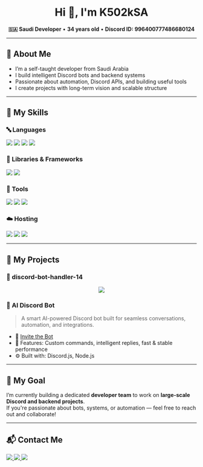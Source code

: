 <h1 align="center">Hi 👋, I'm K502kSA</h1>

<p align="center">
  <strong>🇸🇦 Saudi Developer</strong> • <strong>34 years old</strong> • <strong>Discord ID: 996400777486680124</strong>
</p>

---

## 🧠 About Me
- I’m a self-taught developer from Saudi Arabia  
- I build intelligent Discord bots and backend systems  
- Passionate about automation, Discord APIs, and building useful tools  
- I create projects with long-term vision and scalable structure  

---

## 🧰 My Skills

### 🔤 Languages
<p>
  <img src="https://img.shields.io/badge/JavaScript-F7DF1E?logo=javascript&logoColor=000&style=for-the-badge" />
  <img src="https://img.shields.io/badge/TypeScript-3178C6?logo=typescript&logoColor=fff&style=for-the-badge" />
  <img src="https://img.shields.io/badge/Python-3776AB?logo=python&logoColor=fff&style=for-the-badge" />
  <img src="https://img.shields.io/badge/HTML-E34F26?logo=html5&logoColor=fff&style=for-the-badge" />
</p>

### 🧱 Libraries & Frameworks
<p>
  <img src="https://img.shields.io/badge/Discord.js-5865F2?logo=discord&logoColor=fff&style=for-the-badge" />
  <img src="https://img.shields.io/badge/Express.js-000000?logo=express&logoColor=fff&style=for-the-badge" />
</p>

### 🧰 Tools
<p>
  <img src="https://img.shields.io/badge/Git-F05032?logo=git&logoColor=fff&style=for-the-badge" />
  <img src="https://img.shields.io/badge/Linux-FCC624?logo=linux&logoColor=000&style=for-the-badge" />
  <img src="https://img.shields.io/badge/VS%20Code-007ACC?logo=visual-studio-code&logoColor=fff&style=for-the-badge" />
</p>

### ☁️ Hosting
<p>
  <img src="https://img.shields.io/badge/VPS-007BFF?style=for-the-badge&logo=cloud&logoColor=white" />
  <img src="https://img.shields.io/badge/Replit-667881?logo=replit&logoColor=white&style=for-the-badge" />
  <img src="https://img.shields.io/badge/BotHosting-7289DA?logo=discord&logoColor=white&style=for-the-badge" />
</p>

---

## 🚀 My Projects

### 📁 discord-bot-handler-14
<p align="center">
  <img src="https://github-readme-stats.vercel.app/api/pin/?username=K502kSA&repo=discord-bot-handler-14&theme=github_dark" />
</p>

### 🤖 AI Discord Bot

> A smart AI-powered Discord bot built for seamless conversations, automation, and integrations.

- 🔗 [Invite the Bot](https://discord.com/oauth2/authorize?client_id=1376483030557786113)
- 🧠 Features: Custom commands, intelligent replies, fast & stable performance
- ⚙️ Built with: Discord.js, Node.js

---

## 🎯 My Goal

I’m currently building a dedicated **developer team** to work on **large-scale Discord and backend projects**.  
If you're passionate about bots, systems, or automation — feel free to reach out and collaborate!

---

## 📬 Contact Me

<p>
  <a href="https://discord.com/users/996400777486680124" target="_blank">
    <img src="https://img.shields.io/badge/Discord-5o.p-5865F2?style=for-the-badge&logo=discord&logoColor=white" />
  </a>
  <a href="https://instagram.com/K502kSA" target="_blank">
    <img src="https://img.shields.io/badge/Instagram-K502kSA-E4405F?style=for-the-badge&logo=instagram&logoColor=white" />
  </a>
  <a href="https://github.com/K502kSA" target="_blank">
    <img src="https://img.shields.io/badge/GitHub-K502kSA-181717?style=for-the-badge&logo=github&logoColor=white" />
  </a>
</p>
